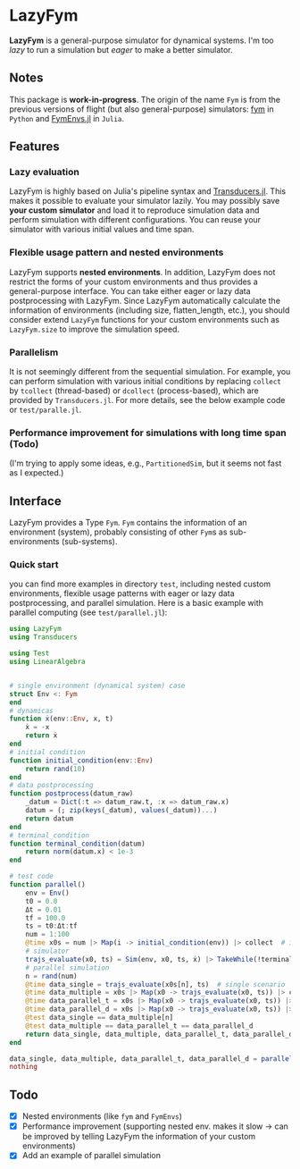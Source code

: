 # LazyFym
**LazyFym** is a general-purpose simulator for dynamical systems.
I'm too *lazy* to run a simulation but *eager* to make a better simulator.
## Notes
This package is **work-in-progress**.
The origin of the name `Fym` is from the previous versions of flight (but also general-purpose) simulators:
[fym](https://github.com/fdcl-nrf/fym) in `Python` and [FymEnvs.jl](https://github.com/fdcl-nrf/FymEnvs.jl) in `Julia`.

## Features
### Lazy evaluation
LazyFym is highly based on Julia's pipeline syntax and [Transducers.jl](https://github.com/JuliaFolds/Transducers.jl).
This makes it possible to evaluate your simulator lazily.
You may possibly save **your custom simulator** and load it to reproduce
simulation data and perform simulation with different configurations.
You can reuse your simulator with various initial values and time span.
### Flexible usage pattern and nested environments
LazyFym supports **nested environments**.
In addition,
LazyFym does not restrict the forms of your custom environments
and thus provides a general-purpose interface.
You can take either eager or lazy data postprocessing with LazyFym.
Since LazyFym automatically calculate the information of environments (including size, flatten_length, etc.),
you should consider extend `LazyFym` functions for your custom environments such as `LazyFym.size`
to improve the simulation speed.
### Parallelism
It is not seemingly different from the sequential simulation.
For example,
you can perform simulation with various initial conditions by
replacing `collect` by `tcollect` (thread-based) or `dcollect` (process-based), which are provided by `Transducers.jl`.
For more details, see the below example code or `test/paralle.jl`.
### Performance improvement for simulations with long time span (Todo)
(I'm trying to apply some ideas, e.g., `PartitionedSim`,
but it seems not fast as I expected.)

## Interface
LazyFym provides a Type `Fym`.
`Fym` contains the information of an environment (system),
probably consisting of other `Fym`s as sub-environments (sub-systems).
### Quick start
you can find more examples in directory `test`,
including nested custom environments,
flexible usage patterns with eager or lazy data postprocessing,
and parallel simulation.
Here is a basic example with parallel computing (see `test/parallel.jl`):
```julia
using LazyFym
using Transducers

using Test
using LinearAlgebra


# single environment (dynamical system) case
struct Env <: Fym
end
# dynamicas
function ẋ(env::Env, x, t)
    ẋ = -x
    return ẋ
end
# initial condition
function initial_condition(env::Env)
    return rand(10)
end
# data postprocessing
function postprocess(datum_raw)
    _datum = Dict(:t => datum_raw.t, :x => datum_raw.x)
    datum = (; zip(keys(_datum), values(_datum))...)
    return datum
end
# terminal_condition
function terminal_condition(datum)
    return norm(datum.x) < 1e-3
end

# test code
function parallel()
    env = Env()
    t0 = 0.0
    Δt = 0.01
    tf = 100.0
    ts = t0:Δt:tf
    num = 1:100
    @time x0s = num |> Map(i -> initial_condition(env)) |> collect  # initial conditions
    # simulator
    trajs_evaluate(x0, ts) = Sim(env, x0, ts, ẋ) |> TakeWhile(!terminal_condition) |> Map(postprocess) |> evaluate
    # parallel simulation
    n = rand(num)
    @time data_single = trajs_evaluate(x0s[n], ts)  # single scenario
    @time data_multiple = x0s |> Map(x0 -> trajs_evaluate(x0, ts)) |> collect  # multiple scenarios (sequential)
    @time data_parallel_t = x0s |> Map(x0 -> trajs_evaluate(x0, ts)) |> tcollect  # multiple scenarios with thread-based parallel computing
    @time data_parallel_d = x0s |> Map(x0 -> trajs_evaluate(x0, ts)) |> dcollect  # multiple scenarios with process-based parallel computing
    @test data_single == data_multiple[n]
    @test data_multiple == data_parallel_t == data_parallel_d
    return data_single, data_multiple, data_parallel_t, data_parallel_d
end

data_single, data_multiple, data_parallel_t, data_parallel_d = parallel()
nothing
```
## Todo
- [x] Nested environments (like `fym` and `FymEnvs`)
- [x] Performance improvement (supporting nested env. makes it slow -> can be improved by telling LazyFym the information of your custom environments)
- [x] Add an example of parallel simulation
